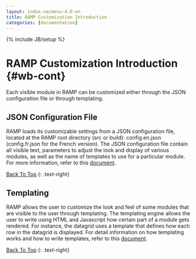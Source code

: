```yaml
---
layout: index-secmenu-4.0-en
title: RAMP Customization Introduction
categories: [documentation]
---
```

{% include JB/setup %}

<a name="top" />

# RAMP Customization Introduction {#wb-cont}



Each visible module in RAMP can be customized either through the JSON configuration file or through templating.

<div class="toc"></div>

## JSON Configuration File

RAMP loads its customizable settings from a JSON configuration file, located at the RAMP root directory (src or build): config.en.json (config.fr.json for the French version). The JSON configuration file contain all visible text, parameters to adjust the look and display of various modules, as well as the name of templates to use for a particular module. For more information, refer to this [document](json-config-en.html).

[Back To Top](#top)
{: .text-right}

## Templating

RAMP allows the user to customize the look and feel of some modules that are visible to the user through templating. The templating engine allows the user to write using HTML and Javascript how certain part of a module gets rendered. For instance, the datagrid uses a template that defines how each row in the datagrid is displayed. For detail information on how templating works and how to write templates, refer to this [document](template-guide-en.html).

[Back To Top](#top)
{: .text-right}